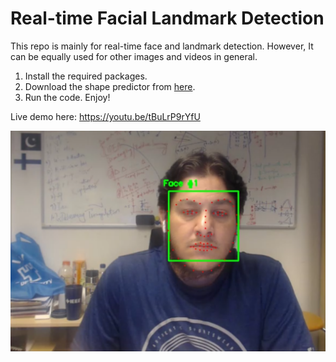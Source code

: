 # Real-time Facial Landmark Detection

This repo is mainly for real-time face and landmark detection. However, It can be equally used for other images and videos in general.

1. Install the required packages.
2. Download the shape predictor from [here](https://drive.google.com/file/d/1CE881Hh4ih-13tE90rVf8opIKq_clZPK/view?usp=sharing).
3. Run the code. Enjoy!

Live demo here: https://youtu.be/tBuLrP9rYfU

<img src="Lmark.PNG">
